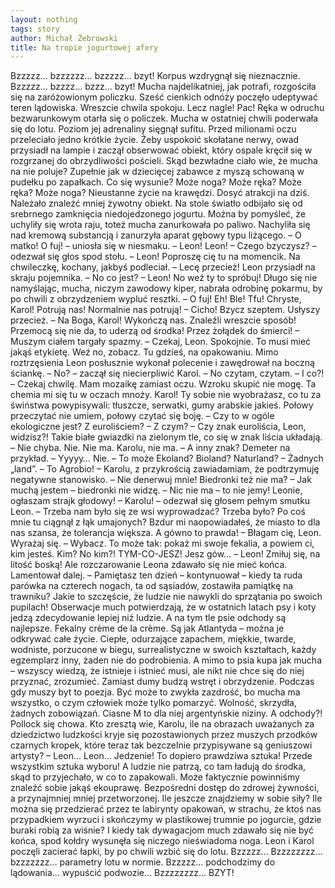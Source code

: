 ```yaml
---
layout: nothing
tags: story
author: Michał Żebrowski
title: Na tropie jogurtowej afery
---
```

Bzzzzz… bzzzzzz… bzzzzz… bzyt! Korpus wzdrygnął się nieznacznie. Bzzzzz… bzzzz… bzzz… bzyt! Mucha najdelikatniej, jak potrafi, rozgościła się na zaróżowionym policzku. Sześć cienkich odnóży poczęło udeptywać teren lądowiska. Wreszcie chwila spokoju. Lecz nagle! Pac! Ręka w odruchu bezwarunkowym otarła się o policzek. Mucha w ostatniej chwili poderwała się do lotu. Poziom jej adrenaliny sięgnął sufitu. Przed milionami oczu przeleciało jedno krótkie życie. Żeby uspokoić skołatane nerwy, owad przysiadł na lampie i zaczął obserwować obiekt, który ospale kręcił się w rozgrzanej do obrzydliwości pościeli. Skąd bezwładne ciało wie, że mucha na nie poluje? Zupełnie jak w dziecięcej zabawce z myszą schowaną w pudełku po zapałkach. Co się wysunie? Może noga? Może ręka? Może ręka? Może noga? Nieustanne życie na krawędzi.
Dosyć atrakcji na dziś. Należało znaleźć mniej żywotny obiekt. Na stole światło odbijało się od srebrnego zamknięcia niedojedzonego jogurtu. Można by pomyśleć, że uchyliły się wrota raju, toteż mucha zanurkowała po paliwo. Nachyliła się nad kremową substancją i zanurzyła aparat gębowy typu liżącego.
– O matko! O fuj! – uniosła się w niesmaku. – Leon! Leon!
– Czego bzyczysz? – odezwał się głos spod stołu.
– Leon! Poproszę cię tu na momencik. Na chwileczkę, kochany, jakbyś podleciał.
– Lecę przecież!
Leon przysiadł na skraju pojemnika.
– No co jest?
– Leon! No weź ty to spróbuj!
Długo się nie namyślając, mucha, niczym zawodowy kiper, nabrała odrobinę pokarmu, by po chwili z obrzydzeniem wypluć resztki.
– O fuj! Eh! Ble! Tfu! Chryste, Karol! Potrują nas! Normalnie nas potrują!
– Cicho! Bzycz szeptem. Usłyszy przecież.
– Na Boga, Karol! Wykończą nas. Znaleźli wreszcie sposób! Przemocą się nie da, to uderzą od środka! Przez żołądek do śmierci! – Muszym ciałem targały spazmy.
– Czekaj, Leon. Spokojnie. To musi mieć jakąś etykietę. Weź no, zobacz. Tu gdzieś, na opakowaniu.
Mimo roztrzęsienia Leon posłusznie wykonał polecenie i zawędrował na boczną ściankę.
– No? – zaczął się niecierpliwić Karol.
– No czytam, czytam.
– I co?!
– Czekaj chwilę. Mam mozaikę zamiast oczu. Wzroku skupić nie mogę. Ta chemia mi się tu w oczach mnoży. Karol! Ty sobie nie wyobrażasz, co tu za świństwa powypisywali: tłuszcze, serwatki, gumy arabskie jakieś. Połowy przeczytać nie umiem, połowy czytać się boję.
– Czy to w ogóle ekologiczne jest? Z euroliściem?
– Z czym?
– Czy znak euroliścia, Leon, widzisz?! Takie białe gwiazdki na zielonym tle, co się w znak liścia układają.
– Nie chyba. Nie. Nie ma. Karolu, nie ma.
– A inny znak? Demeter na przykład.
– Yyyyy… Nie.
– To może Ekoland? Bioland? Naturland?
– Żadnych „land”.
– To Agrobio!
– Karolu, z przykrością zawiadamiam, że podtrzymuję negatywne stanowisko.
– Nie denerwuj mnie! Biedronki też nie ma?
– Jak muchą jestem – biedronki nie widzę.
– Nic nie ma – to nie jemy! Leonie, ogłaszam strajk głodowy!
– Karolu! – odezwał się głosem pełnym smutku Leon. – Trzeba nam było się ze wsi wyprowadzać? Trzeba było? Po coś mnie tu ciągnął z łąk umajonych? Bzdur mi naopowiadałeś, że miasto to dla nas szansa, że tolerancja większa. A gówno to prawda!
– Błagam cię, Leon. Wyrażaj się.
– Wybacz. To może tak: pokaż mi swoje fekalia, a powiem ci, kim jesteś. Kim? No kim?! TYM-CO-JESZ! Jesz gów…
– Leon! Zmiłuj się, na litość boską!
Ale rozczarowanie Leona zdawało się nie mieć końca. Lamentował dalej.
– Pamiętasz ten dzień – kontynuował – kiedy ta ruda parówka na czterech nogach, ta od sąsiadów, zostawiła pamiątkę na trawniku? Jakie to szczęście, że ludzie nie nawykli do sprzątania po swoich pupilach! Obserwacje much potwierdzają, że w ostatnich latach psy i koty jedzą zdecydowanie lepiej niż ludzie. A na tym tle psie odchody są najlepsze. Fekalny crème de la crème. Są jak Atlantyda – można je odkrywać całe życie. Ciepłe, odurzające zapachem, miękkie, twarde, wodniste, porzucone w biegu, surrealistyczne w swoich kształtach, każdy egzemplarz inny, żaden nie do podrobienia. A mimo to psia kupa jak mucha – wszyscy wiedzą, że istnieje i istnieć musi, ale nikt nie chce się do niej przyznać, zrozumieć. Zamiast dumy budzą wstręt i obrzydzenie. Podczas gdy muszy byt to poezja. Być może to zwykła zazdrość, bo mucha ma wszystko, o czym człowiek może tylko pomarzyć. Wolność, skrzydła, żadnych zobowiązań. Ciasne M to dla niej argentyńskie niziny. A odchody?! Pollock się chowa. Kto zresztą wie, Karolu, ile na obrazach uważanych za dziedzictwo ludzkości kryje się pozostawionych przez muszych przodków czarnych kropek, które teraz tak bezczelnie przypisywane są geniuszowi artysty?
– Leon… Leon… Jedzenie! To dopiero prawdziwa sztuka! Przede wszystkim sztuka wyboru! A ludzie nie patrzą, co tam ładują do środka, skąd to przyjechało, w co to zapakowali. Może faktycznie powinniśmy znaleźć sobie jakąś ekouprawę. Bezpośredni dostęp do zdrowej żywności, a przynajmniej mniej przetworzonej. Ile jeszcze znajdziemy w sobie siły? Ile można się przedzierać przez te labirynty opakowań, w strachu, że ktoś nas przypadkiem wyrzuci i skończymy w plastikowej trumnie po jogurcie, gdzie buraki robią za wiśnie?
I kiedy tak dywagacjom much zdawało się nie być końca, spod kołdry wysunęła się niczego nieświadoma noga. Leon i Karol poczęli zacierać łapki, by po chwili wzbić się do lotu.
Bzzzzz… Bzzzzzzzz… bzzzzzzz… parametry lotu w normie. Bzzzzz… podchodzimy do lądowania… wypuścić podwozie… Bzzzzzzzz… BZYT!
